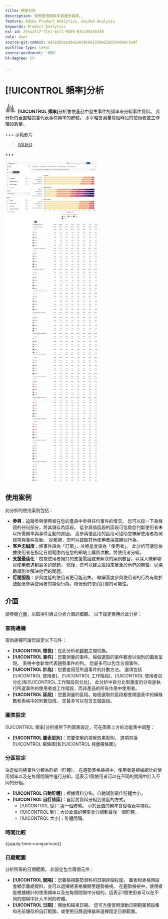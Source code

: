 ```yaml
---
title: 頻率分析
description: 依照使用頻率來測量參與度。
feature: Adobe Product Analytics, Guided Analysis
keywords: Product Analytics
exl-id: 27eaa7c7-f1e1-4cf1-9d59-67ac552eb430
role: User
source-git-commit: ad181b5ba3de1a038c661159a159d234da6c3edf
workflow-type: tm+mt
source-wordcount: '650'
ht-degree: 5%

---
```


# [!UICONTROL 頻率]分析

![頻率](/help/assets/icons/Histogram.svg) **[!UICONTROL 頻率]**&#x200B;分析會依產品中發生事件的頻率來分組事件資料。 此分析的垂直軸包含代表事件頻率的貯體。 水平軸會測量每個時段的使用者或工作階段數量。

+++ 示範影片

>[!VIDEO](https://video.tv.adobe.com/v/3428089/?learn=on)

+++

![頻率](../assets/frequency.png)

## 使用案例

此分析的使用案例包括：

* **參與**：追蹤參與使用者在您的產品中參與任何事件的情況。 您可以按一下長條圖的任何部分，將其儲存為區段。 低參與值區段的區段可協助您判斷使用者未以所需頻率與事件互動的原因。 高參與值區段的區段可協助您瞭解使用者為何經常與事件互動。 從那裡，您可以鼓勵其他使用者採取類似行為。
* **客戶忠誠度**：將事件設為「訂單」，並將量度設為「使用者」。 此分析可讓您依據使用者在指定日期範圍內在您的網站上購買次數，將使用者分組。
* **支援最佳化**：檢視使用者撥打的支援電話或未解決的案例數目，以深入瞭解哪些使用者遇到最多的問題。 然後，您可以建立區段來著重於他們的體驗，以協助識別並解決他們的問題。
* **訂閱服務**：參與度低的使用者更可能流失。 瞭解高度參與使用者的行為有助於鼓勵低參與使用者的類似行為，降低他們取消訂閱的可能性。

## 介面

請參閱[介面](../overview.md#interface)，以取得引導式分析介面的概觀。 以下設定專用於此分析：

### 查詢邊欄

查詢邊欄可讓您設定以下元件：

* **[!UICONTROL 檢視]**：在此分析和[趨勢](trends.md)之間切換。
* **[!UICONTROL 事件]**：您要測量的事件。每個選取的事件都會以個別的圖表呈現。 表格中會新增代表趨勢事件的列。 您最多可以包含五個事件。
* **[!UICONTROL 計為]**：您要套用至所選事件的計數方法。 選項包括[!UICONTROL 使用者]、[!UICONTROL 工作階段]、[!UICONTROL 使用者百分比]和[!UICONTROL 工作階段百分比]。 此分析中百分比型量度的分母是執行所選事件的使用者或工作階段，而非產品的所有作用中使用者。
* **[!UICONTROL 區段]**：您要測量的區段。每個選取的區段都會將圖表中的橫條數和表格中的列數加倍。 您最多可以包含五個區段。

### 圖表設定

[!UICONTROL 頻率]分析提供下列圖表設定，可在圖表上方的功能表中調整：

* **[!UICONTROL 圖表型別]**：您要使用的視覺效果型別。 選項包括[!UICONTROL 橫條圖]和[!UICONTROL 棧疊橫條圖]。

### 分區設定

決定如何將事件分類為群組（貯體）。 在趨勢表格檢視中，使用者是根據總計的使用頻率以及在每個間隔中進行分組，這表示1個使用者可以在不同的間隔中計入不同的分組。

* **[!UICONTROL 自動貯體]**：根據資料分佈，自動識別最佳貯體大小。
* **[!UICONTROL 自訂值區]**：自訂將資料分組到值區的方式。
   * [!UICONTROL 從]：第一個貯體。 小於此值的頻率會從報表中排除。
   * [!UICONTROL 到]：大於此值的頻率會分組到最後一個貯體。
   * [!UICONTROL 大小]：貯體間隔。

### 時間比較

{{apply-time-comparison}}

### 日期範圍

分析所需的日期範圍。 此設定包含兩個元件：

* **[!UICONTROL 間隔]**：您要檢視趨勢資料的日期詳細程度。 圖表和表格預設會顯示彙總資料，並可以選擇將表格展開至趨勢檢視。 在趨勢檢視中，使用者是根據總計的使用頻率以及在每個間隔中分組的，這表示1個使用者可以在不同的間隔中計入不同的貯體。
* **[!UICONTROL 日期]**：開始和結束日期。 您可方便使用滾動日期範圍預設集和先前儲存的自訂範圍，或使用日曆選擇器來選擇固定日期範圍。
